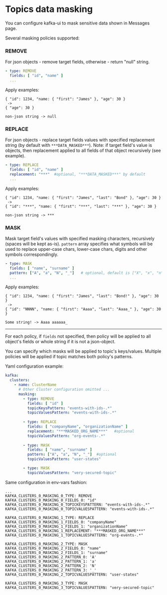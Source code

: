 # Topics data masking

You can configure kafka-ui to mask sensitive data shown in Messages page.

Several masking policies supported:

### REMOVE
For json objects - remove target fields, otherwise - return "null" string.
```yaml
- type: REMOVE
  fields: [ "id", "name" ]
  ...
```

Apply examples:
```
{ "id": 1234, "name: { "first": "James" }, "age": 30 } 
 ->
{ "age": 30 } 
```
```
non-json string -> null
```

### REPLACE
For json objects - replace target fields values with specified replacement string (by default with `***DATA_MASKED***`). Note: if target field's value is objects, then replacement applied to all fields of that object recursively (see example). 

```yaml
- type: REPLACE
  fields: [ "id", "name" ]
  replacement: "***"  #optional, "***DATA_MASKED***" by default
  ...
```

Apply examples:
```
{ "id": 1234, "name: { "first": "James", "last": "Bond" }, "age": 30 } 
 ->
{ "id": "***", "name: { "first": "***", "last": "***" }, "age": 30 } 
```
```
non-json string -> ***
```

### MASK
Mask target field's values with specified masking characters, recursively (spaces will be kept as-is).
`pattern` array specifies what symbols will be used to replace upper-case chars, lower-case chars, digits and other symbols correspondingly.

```yaml
- type: MASK
  fields: [ "name", "surname" ]
  pattern: ["A", "a", "N", "_"]   # optional, default is ["X", "x", "n", "-"]
  ...
```

Apply examples:
```
{ "id": 1234, "name: { "first": "James", "last": "Bond!" }, "age": 30 } 
 ->
{ "id": "NNNN", "name: { "first": "Aaaa", "last": "Aaaa_" }, "age": 30 } 
```
```
Some string! -> Aaaa aaaaaa_
```

----

For each policy, if `fields` not specified, then policy will be applied to all object's fields or whole string if it is not a json-object.

You can specify which masks will be applied to topic's keys/values. Multiple policies will be applied if topic matches both policy's patterns.

Yaml configuration example:
```yaml
kafka:
  clusters:
    - name: ClusterName
      # Other Cluster configuration omitted ... 
      masking:
        - type: REMOVE
          fields: [ "id" ]
          topicKeysPattern: "events-with-ids-.*"
          topicValuesPattern: "events-with-ids-.*"
          
        - type: REPLACE
          fields: [ "companyName", "organizationName" ]
          replacement: "***MASKED_ORG_NAME***"   #optional
          topicValuesPattern: "org-events-.*"
        
        - type: MASK
          fields: [ "name", "surname" ]
          pattern: ["A", "a", "N", "_"]  #optional
          topicValuesPattern: "user-states"

        - type: MASK
          topicValuesPattern: "very-secured-topic"
```

Same configuration in env-vars fashion:
```
...
KAFKA_CLUSTERS_0_MASKING_0_TYPE: REMOVE
KAFKA_CLUSTERS_0_MASKING_0_FIELDS_0: "id"
KAFKA_CLUSTERS_0_MASKING_0_TOPICKEYSPATTERN: "events-with-ids-.*"
KAFKA_CLUSTERS_0_MASKING_0_TOPICVALUESPATTERN: "events-with-ids-.*"

KAFKA_CLUSTERS_0_MASKING_1_TYPE: REPLACE
KAFKA_CLUSTERS_0_MASKING_1_FIELDS_0: "companyName"
KAFKA_CLUSTERS_0_MASKING_1_FIELDS_1: "organizationName"
KAFKA_CLUSTERS_0_MASKING_1_REPLACEMENT: "***MASKED_ORG_NAME***"
KAFKA_CLUSTERS_0_MASKING_1_TOPICVALUESPATTERN: "org-events-.*"

KAFKA_CLUSTERS_0_MASKING_2_TYPE: MASK
KAFKA_CLUSTERS_0_MASKING_2_FIELDS_0: "name"
KAFKA_CLUSTERS_0_MASKING_2_FIELDS_1: "surname"
KAFKA_CLUSTERS_0_MASKING_2_PATTERN_0: 'A'
KAFKA_CLUSTERS_0_MASKING_2_PATTERN_1: 'a'
KAFKA_CLUSTERS_0_MASKING_2_PATTERN_2: 'N'
KAFKA_CLUSTERS_0_MASKING_2_PATTERN_3: '_'
KAFKA_CLUSTERS_0_MASKING_2_TOPICVALUESPATTERN: "user-states"

KAFKA_CLUSTERS_0_MASKING_3_TYPE: MASK
KAFKA_CLUSTERS_0_MASKING_3_TOPICVALUESPATTERN: "very-secured-topic"
```